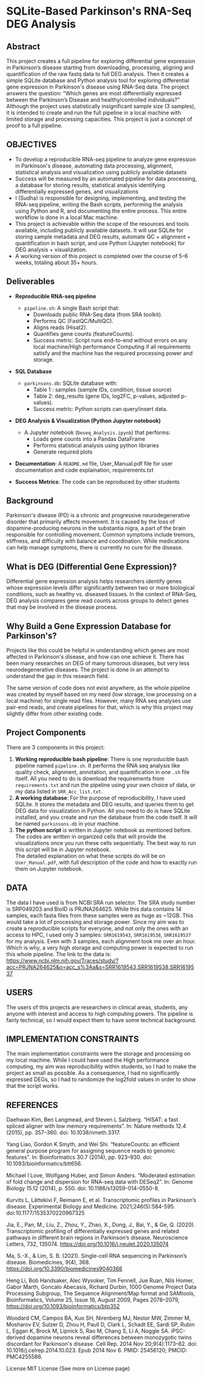 # SQLite-Based Parkinson's RNA-Seq DEG Analysis

## Abstract
This project creates a full pipeline for exploring differential gene expression in Parkinson’s disease starting from downloading, processing, aligning and quantification of the raw fastq data to full DEG analysis. Then it creates a simple SQLite database and Python analysis tool for exploring differential gene expression in Parkinson's disease using RNA-Seq data. The project answers the question: "Which genes are most differentially expressed between the Parkinson’s Disease and healthy/controlled individuals?” Although the project uses statistically insignificant sample size (3 samples), it is intended to create and run the full pipeline in a local machine with limited storage and processing capacities. This project is just a concept of proof to a full pipeline. 

## OBJECTIVES

- To develop a reproducible RNA-seq pipeline to analyze gene expression in Parkinson's disease, automating data processing, alignment, statistical analysis and visualization using publicly available datasets
- Success will be measured by an automated pipeline for data processing, a database for storing results, statistical analysis identifying differentially expressed genes, and visualizations
- I (Sudha) is responsible for designing, implementing, and testing the RNA-seq pipeline, writing the Bash scripts, performing the analysis using Python and R, and documenting the entire process. This entire workflow is done in a local Mac machine.
- This project is achievable within the scope of the resources and tools available, including publicly available datasets. It will use SQLite for storing sample metadata and DEG results, automate QC + alignment + quantification in bash script, and use Python (Jupyter notebook) for DEG analysis + visualization.
- A working version of this project is completed over the course of 5–6 weeks, totaling about 35+ hours. 

## Deliverables

- **Reproducible RNA-seq pipeline**
  - `pipeline.sh`: A single Bash script that:
    - Downloads public RNA-Seq data (from SRA toolkit).
    - Performs QC (FastQC/MultiQC).
    - Aligns reads (Hisat2).
    - Quantifies gene counts (featureCounts).
    - Success metric: Script runs end-to-end without errors on any local machine/High performance Computing if all requirements satisfy and the machine has the required processing power and storage.

- **SQL Database**
  - `parkinsons.db`: SQLite database with:
    - Table 1 : samples (sample IDs, condition, tissue source)
    - Table 2: deg_results (gene IDs, log2FC, p-values, adjusted p-values).
    - Success metric: Python scripts can query/insert data.

- **DEG Analysis & Visualization (Python Jupyter notebook)**
  - A Jupyter notebook (`Deseq_Analysis.ipynb`) that performs:
    - Loads gene counts into a Pandas DataFrame
    - Performs statistical analysis using python libraries
    - Generate required plots 

- **Documentation**: A `README.md` file, User_Manual.pdf file for user documentation and code explaination, requirements.txt


- **Success Metrics**: The code can be reproduced by other students

## Background
Parkinson's disease (PD) is a chronic and progressive neurodegenerative disorder that primarily affects movement. It is caused by the loss of dopamine-producing neurons in the substantia nigra, a part of the brain responsible for controlling movement. Common symptoms include tremors, stiffness, and difficulty with balance and coordination. While medications can help manage symptoms, there is currently no cure for the disease.

## What is DEG (Differential Gene Expression)?
Differential gene expression analysis helps researchers identify genes whose expression levels differ significantly between two or more biological conditions, such as healthy vs. diseased tissues. In the context of RNA-Seq, DEG analysis compares gene read counts across groups to detect genes that may be involved in the disease process.

## Why Build a Gene Expression Database for Parkinson's?
Projects like this could be helpful in understanding which genes are most affected in Parkinson's disease, and how can one achieve it. There has been many researches on DEG of many tumorous diseases, but very less neurodegenerative diseases. The project is done in an attempt to understand the gap in this research field.

The same version of code does not exist anywhere, as the whole pipeline was created by myself based on my need (low storage, low processing on a local machine) for single read files. However, many RNA seq analyses use pair-end reads, and create pipelines for that, which is why this project may slightly differ from other existing code. 

## Project Components
There are 3 components in this project:
1. **Working reproducible bash pipeline**: There is one reproducible bash pipeline named `pipeline.sh`. It performs the RNA seq analysis like quality check, alignment, annotation, and quantification in one `.sh` file itself. All you need to do is download the requirements from `requirements.txt` and run the pipeline using your own choice of data, or my data listed in `SRR_Acc_list.txt`.  
2. **A working database**: For the purpose of reproducibility, I have used SQLite. It stores the metadata and DEG results, and queries them to get DEG data for visualization in Python. All you need to do is have SQLite installed, and you create and run the database from the code itself. It will be named `parkinsons.db` in your machine.
3. **The python script** is written in Jupyter notebook as mentioned before. The codes are written in organized cells that will provide the visualizations once you run these cells sequentially. The best way to run this script will be in Jupyter notebook.  
The detailed explanation on what these scripts do will be on `User_Manual.pdf`, with full description of the code and how to exactly run them on Jupyter notebook. 

## DATA
The data I have used is from NCBI SRA run selector. The SRA study number is SRP049203 and BioID is PRJNA264625. While this data contains 14 samples, each fasta files from these samples were as huge as ~12GB. This would take a lot of processing and storage power. Since my aim was to create a reproducible scripts for everyone, and not only the ones with an access to HPC, I used only 3 samples: `SRR1619543`, `SRR1619538`, `SRR1619537` for my analysis. Even with 3 samples, each alignment took me over an hour. Which is why, a very high storage and computing power is expected to run this whole pipeline. The link to the data is:  
https://www.ncbi.nlm.nih.gov/Traces/study/?acc=PRJNA264625&o=acc_s%3Aa&s=SRR1619543,SRR1619538,SRR1619537

## USERS
The users of this projects are researchers in clinical areas, students, any anyone with interest and access to high computing powers. The pipeline is fairly technical, so I would expect them to have some technical background.

## IMPLEMENTATION CONSTRAINTS
The main implementation constraints were the storage and processing on my local machine. While I could have used the High performance computing, my aim was reproducibility within students, so I had to make the project as small as possible. As a consequence, I had no significantly expressed DEGs, so I had to randomize the log2fold values in order to show that the script works.

## REFERENCES
Daehwan Kim, Ben Langmead, and Steven L Salzberg. “HISAT: a fast spliced aligner with low memory requirements”. In: Nature methods 12.4 (2015), pp. 357–360. doi: 10.1038/nmeth.3317.

Yang Liao, Gordon K Smyth, and Wei Shi. “featureCounts: an efficient general purpose program for assigning sequence reads to genomic features”. In: Bioinformatics 30.7 (2014), pp. 923–930. doi: 10.1093/bioinformatics/btt656.

Michael I Love, Wolfgang Huber, and Simon Anders. “Moderated estimation of fold change and dispersion for RNA-seq data with DESeq2”. In: Genome Biology 15.12 (2014), p. 550. doi: 10.1186/s13059-014-0550-8.

Kurvits L, Lättekivi F, Reimann E, et al. Transcriptomic profiles in Parkinson’s disease. Experimental Biology and Medicine. 2021;246(5):584-595. doi:10.1177/1535370220967325

Jia, E., Pan, M., Liu, Z., Zhou, Y., Zhao, X., Dong, J., Bai, Y., & Ge, Q. (2020). Transcriptomic profiling of differentially expressed genes and related pathways in different brain regions in Parkinson’s disease. Neuroscience Letters, 732, 135074. https://doi.org/10.1016/j.neulet.2020.135074

Ma, S.-X., & Lim, S. B. (2021). Single-cell RNA sequencing in Parkinson’s disease. Biomedicines, 9(4), 368. https://doi.org/10.3390/biomedicines9040368

Heng Li, Bob Handsaker, Alec Wysoker, Tim Fennell, Jue Ruan, Nils Homer, Gabor Marth, Goncalo Abecasis, Richard Durbin, 1000 Genome Project Data Processing Subgroup, The Sequence Alignment/Map format and SAMtools, Bioinformatics, Volume 25, Issue 16, August 2009, Pages 2078–2079, https://doi.org/10.1093/bioinformatics/btp352

Woodard CM, Campos BA, Kuo SH, Nirenberg MJ, Nestor MW, Zimmer M, Mosharov EV, Sulzer D, Zhou H, Paull D, Clark L, Schadt EE, Sardi SP, Rubin L, Eggan K, Brock M, Lipnick S, Rao M, Chang S, Li A, Noggle SA. iPSC-derived dopamine neurons reveal differences between monozygotic twins discordant for Parkinson's disease. Cell Rep. 2014 Nov 20;9(4):1173–82. doi: 10.1016/j.celrep.2014.10.023. Epub 2014 Nov 6. PMID: 25456120; PMCID: PMC4255586.


License
MIT License (See more on License page)


